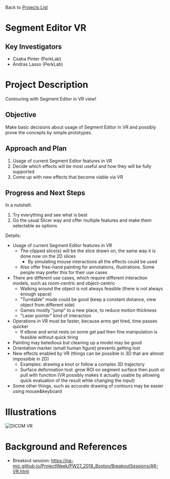 Back to [Projects List](../../README.md#ProjectsList)

# Segment Editor VR

## Key Investigators

- Csaba Pinter (PerkLab)
- Andras Lasso (PerkLab)

# Project Description

Contouring with Segment Editor in VR view!

## Objective

Make basic decisions about usage of Segment Editor in VR and possibly prove the concepts by simple prototypes.

## Approach and Plan

1. Usage of current Segment Editor features in VR
2. Decide which effects will be most useful and how they will be fully supported
3. Come up with new effects that become viable via VR

## Progress and Next Steps

In a nutshell:
1. Try everything and see what is best
2. Go the usual Slicer way and offer multiple features and make them selectable as options

Details:
* Usage of current Segment Editor features in VR
    * The clipped slice(s) will be the slice drawn on, the same way it is done now on the 2D slices
      * By simulating mouse interactions all the effects could be used
    * Also offer free-hand painting for annotations, illustrations. Some people may prefer this for their use cases
* There are different use cases, which require different interaction models, such as room-centric and object-centric
  * Walking around the object is not always feasible (there is not always enough space)
  * "Turntable" mode could be good (keep a constant distance, view object from different side)
  * Games mostly "jump" to a new place, to reduce motion thickness
  * "Laser pointer" kind of interaction
* Operations in VR must be faster, because arms get tired, time passes quicker
  * If elbow and wrist rests on some gel pad then fine manipulation is feasible without quick tiring
* Painting may betedious but cleaning up a model may be good
* Orientation marker (small human figure) prevents getting lost
* New effects enabled by VR (things can be possible in 3D that are almost impossible in 2D)
  * Examples: drawing a knot or follow a complex 3D trajectory
  * Surface deformation tool: grow ROI on segment surface then push or pull with function (VR possibly makes it actually usable by allowing quick evaluation of the result while changing the input)
* Some other things, such as accurate drawing of contours may be easier using mouse&keyboard

# Illustrations

<!--Add pictures and links to videos that demonstrate what has been accomplished.-->

![DICOM VR](http://www.dicomvr.com/)

# Background and References

<!--Use this space for information that may help people better understand your project, like links to papers, source code, or data.-->

- Breakout session: https://na-mic.github.io/ProjectWeek/PW27_2018_Boston/BreakoutSessions/AR-VR.html
